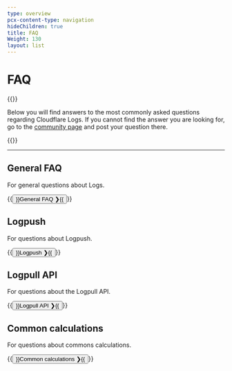 ```yaml
---
type: overview
pcx-content-type: navigation
hideChildren: true
title: FAQ
Weight: 130
layout: list
---
```


# FAQ

{{<content-column>}}

Below you will find answers to the most commonly asked questions regarding Cloudflare Logs. If you cannot find the answer you are looking for, go to the [community page](https://community.cloudflare.com/) and post your question there.

{{</content-column>}}

---------------

## General FAQ

For general questions about Logs.

{{<button type="primary" href="/logs/faq/general-faq/">}}General FAQ  ❯{{</button>}}

## Logpush

For questions about Logpush.

{{<button type="primary"  href="/logs/faq/logpush/">}}Logpush  ❯{{</button>}}

## Logpull API

For questions about the Logpull API.

{{<button type="primary" href="/logs/faq/logpull-api/">}}Logpull API ❯{{</button>}}

## Common calculations

For questions about commons calculations.

{{<button type="primary"  href="/logs/faq/common-calculations/">}}Common calculations ❯{{</button>}}